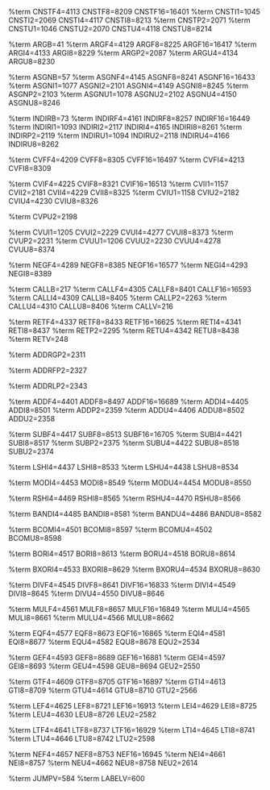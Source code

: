 %term CNSTF4=4113 CNSTF8=8209 CNSTF16=16401
%term CNSTI1=1045 CNSTI2=2069 CNSTI4=4117 CNSTI8=8213
%term CNSTP2=2071
%term CNSTU1=1046 CNSTU2=2070 CNSTU4=4118 CNSTU8=8214

%term  ARGB=41
%term  ARGF4=4129 ARGF8=8225 ARGF16=16417
%term  ARGI4=4133 ARGI8=8229
%term  ARGP2=2087
%term  ARGU4=4134 ARGU8=8230

%term  ASGNB=57
%term  ASGNF4=4145 ASGNF8=8241 ASGNF16=16433
%term  ASGNI1=1077 ASGNI2=2101 ASGNI4=4149 ASGNI8=8245
%term  ASGNP2=2103
%term  ASGNU1=1078 ASGNU2=2102 ASGNU4=4150 ASGNU8=8246

%term  INDIRB=73
%term  INDIRF4=4161 INDIRF8=8257 INDIRF16=16449
%term  INDIRI1=1093 INDIRI2=2117 INDIRI4=4165 INDIRI8=8261
%term  INDIRP2=2119
%term  INDIRU1=1094 INDIRU2=2118 INDIRU4=4166 INDIRU8=8262

%term  CVFF4=4209 CVFF8=8305 CVFF16=16497
%term  CVFI4=4213 CVFI8=8309

%term  CVIF4=4225 CVIF8=8321 CVIF16=16513
%term  CVII1=1157 CVII2=2181 CVII4=4229 CVII8=8325
%term  CVIU1=1158 CVIU2=2182 CVIU4=4230 CVIU8=8326

%term  CVPU2=2198

%term  CVUI1=1205 CVUI2=2229 CVUI4=4277 CVUI8=8373
%term  CVUP2=2231
%term  CVUU1=1206 CVUU2=2230 CVUU4=4278 CVUU8=8374

%term  NEGF4=4289 NEGF8=8385 NEGF16=16577
%term  NEGI4=4293 NEGI8=8389

%term  CALLB=217
%term  CALLF4=4305 CALLF8=8401 CALLF16=16593
%term  CALLI4=4309 CALLI8=8405
%term  CALLP2=2263
%term  CALLU4=4310 CALLU8=8406
%term  CALLV=216

%term  RETF4=4337 RETF8=8433 RETF16=16625
%term  RETI4=4341 RETI8=8437
%term  RETP2=2295
%term  RETU4=4342 RETU8=8438
%term  RETV=248

%term  ADDRGP2=2311

%term  ADDRFP2=2327

%term  ADDRLP2=2343

%term  ADDF4=4401 ADDF8=8497 ADDF16=16689
%term  ADDI4=4405 ADDI8=8501
%term  ADDP2=2359
%term  ADDU4=4406 ADDU8=8502 ADDU2=2358

%term  SUBF4=4417 SUBF8=8513 SUBF16=16705
%term  SUBI4=4421 SUBI8=8517
%term  SUBP2=2375
%term  SUBU4=4422 SUBU8=8518 SUBU2=2374

%term  LSHI4=4437 LSHI8=8533
%term  LSHU4=4438 LSHU8=8534

%term  MODI4=4453 MODI8=8549
%term  MODU4=4454 MODU8=8550

%term  RSHI4=4469 RSHI8=8565
%term  RSHU4=4470 RSHU8=8566

%term  BANDI4=4485 BANDI8=8581
%term  BANDU4=4486 BANDU8=8582

%term  BCOMI4=4501 BCOMI8=8597
%term  BCOMU4=4502 BCOMU8=8598

%term  BORI4=4517 BORI8=8613
%term  BORU4=4518 BORU8=8614

%term  BXORI4=4533 BXORI8=8629
%term  BXORU4=4534 BXORU8=8630

%term  DIVF4=4545 DIVF8=8641 DIVF16=16833
%term  DIVI4=4549 DIVI8=8645
%term  DIVU4=4550 DIVU8=8646

%term  MULF4=4561 MULF8=8657 MULF16=16849
%term  MULI4=4565 MULI8=8661
%term  MULU4=4566 MULU8=8662

%term  EQF4=4577 EQF8=8673 EQF16=16865
%term  EQI4=4581 EQI8=8677
%term  EQU4=4582 EQU8=8678 EQU2=2534

%term  GEF4=4593 GEF8=8689 GEF16=16881
%term  GEI4=4597 GEI8=8693
%term  GEU4=4598 GEU8=8694 GEU2=2550

%term  GTF4=4609 GTF8=8705 GTF16=16897
%term  GTI4=4613 GTI8=8709
%term  GTU4=4614 GTU8=8710 GTU2=2566

%term  LEF4=4625 LEF8=8721 LEF16=16913
%term  LEI4=4629 LEI8=8725
%term  LEU4=4630 LEU8=8726 LEU2=2582

%term  LTF4=4641 LTF8=8737 LTF16=16929
%term  LTI4=4645 LTI8=8741
%term  LTU4=4646 LTU8=8742 LTU2=2598

%term  NEF4=4657 NEF8=8753 NEF16=16945
%term  NEI4=4661 NEI8=8757
%term  NEU4=4662 NEU8=8758 NEU2=2614

%term  JUMPV=584
%term  LABELV=600